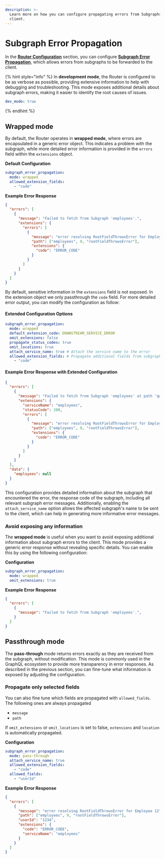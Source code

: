```yaml
---
description: >-
  Learn more on how you can configure propagating errors from Subgraphs to the
  client.
---
```


# Subgraph Error Propagation

In the [**Router Configuration**](configuration.md) section, you can configure [**Subgraph Error Propagation**](configuration.md#subgraph-error-propagation), which allows errors from subgraphs to be forwarded to the client.

{% hint style="info" %}
In **development mode**, the Router is configured to be as verbose as possible, providing extensive information to help with debugging and troubleshooting. This mode exposes additional details about subgraph errors, making it easier to identify the root causes of issues.

```yaml
dev_mode: true
```
{% endhint %}

## Wrapped mode

By default, the Router operates in **wrapped mode**, where errors are encapsulated in a generic error object. This indicates a problem with the subgraph, while more detailed error information is provided in the `errors` field within the `extensions` object.

**Default Configuration**

```yaml
subgraph_error_propagation:
  mode: wrapped
  allowed_extension_fields:
    - "code"
```

**Example Error Response**

```json
{
  "errors": [
    {
      "message": "Failed to fetch from Subgraph 'employees'.",
      "extensions": {
        "errors": [
          {
            "message": "error resolving RootFieldThrowsError for Employee 12",
            "path": ["employees", 9, "rootFieldThrowsError"],
            "extensions": {
              "code": "ERROR_CODE"
            }
          }
        ]
      }
    }
  ]
}
```

By default, sensitive information in the `extensions` field is not exposed. In the extension object we only passthrough the `code` field. For more detailed error output, you can modify the configuration as follow:

#### Extended Configuration Options

```yaml
subgraph_error_propagation:
  mode: wrapped
  default_extension_code: DOWNSTREAM_SERVICE_ERROR
  omit_extensions: false
  propagate_status_codes: true
  omit_locations: true
  attach_service_name: true # Attach the service name to the error
  allowed_extension_fields: # Propagate additional fields from subgraphs
    - "code"
```

#### Example Error Response with Extended Configuration

```json
{
  "errors": [
    {
      "message": "Failed to fetch from Subgraph 'employees' at path 'query.employees.@'.",
      "extensions": {
        "serviceName": "employees",
        "statusCode": 200,
        "errors": [
          {
            "message": "error resolving RootFieldThrowsError for Employee 12",
            "path": ["employees", 9, "rootFieldThrowsError"],
            "extensions": {
              "code": "ERROR_CODE"
            }
          }
        ]
      }
    }
  ],
  "data": {
    "employees": null
  }
}
```

This configuration provides detailed information about the subgraph that encountered the error, the response code of the subgraph, including all relevant subgraph error messages. Additionally, enabling the `attach_service_name` option allows the affected subgraph's name to be sent to the client, which can help in generating more informative error messages.

### Avoid exposing any information

The **wrapped mode** is useful when you want to avoid exposing additional information about subgraph errors to the client. This mode provides a generic error response without revealing specific details. You can enable this by using the following configuration:

**Configuration**

```yaml
subgraph_error_propagation:
  mode: wrapped
  omit_extensions: true
```

**Example Error Response**

```json
{
  "errors": [
    {
      "message": "Failed to fetch from Subgraph 'employees'.",
    }
  ]
}
```

## Passthrough mode

The **pass-through** mode returns errors exactly as they are received from the subgraph, without modification. This mode is commonly used in the GraphQL ecosystem to provide more transparency in error responses. As described in the previous section, you can fine-tune what information is exposed by adjusting the configuration.&#x20;

### Propagate only selected fields

You can also fine tune which fields are propagated with `allowed_fields`. The following ones are always propagated

* `message`
* `path`

If `omit_extensions` or `omit_locations` is set to false, `extensions` and `location` is automatically propagated.

**Configuration**

```yaml
subgraph_error_propagation:
  mode: pass-through
  attach_service_name: true
  allowed_extension_fields:
    - "code"
  allowed_fields:
    - "userId"
```

**Example Error Response**

```json
{
  "errors": [
    {
      "message": "error resolving RootFieldThrowsError for Employee 12",
      "path": ["employees", 9, "rootFieldThrowsError"],
      "userId": "1234",
      "extensions": {
        "code": "ERROR_CODE",
        "serviceName": "employees"
      }
    }
  ]
}
```
